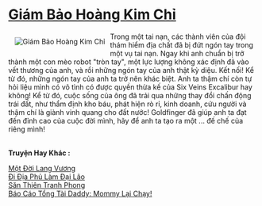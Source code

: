 <a href="https://truyentiki.com/giam-bao-hoang-kim-chi.33895/" title="Giám Bảo Hoàng Kim Chỉ"><h1>Giám Bảo Hoàng Kim Chỉ</h1></a><div style="display:table"><img align="right" style="float: left; padding: 10px;" src="https://truyentiki.com/a/img/str/src/33895.jpg" alt="Giám Bảo Hoàng Kim Chỉ">Trong một tai nạn, các thành viên của đội thám hiểm địa chất đã bị đứt ngón tay trong một vụ tai nạn. Ngay khi anh chuẩn bị trở thành một con mèo robot "tròn tay", một lực lượng không xác định đã vào vết thương của anh, và rồi những ngón tay của anh thật kỳ diệu. Kết nối! Kể từ đó, những ngón tay của anh ta trở nên khác biệt. Anh ta thậm chí còn tự hỏi liệu mình có vô tình có được quyền thừa kế của Six Veins Excalibur hay không! Kể từ đó, cuộc sống của ông đã trải qua những thay đổi chấn động trái đất, như thẩm định kho báu, phát hiện rò rỉ, kinh doanh, cứu người và thậm chí là giành vinh quang cho đất nước! Goldfinger đã giúp anh ta đạt đến đỉnh cao của cuộc đời mình, hãy để anh ta tạo ra một ... đế chế của riêng mình!</div><p><br><b>Truyện Hay Khác :</b></p><a href="https://truyentiki.com/mot-doi-lang-vuong.33894/" alt="Một Đời Lang Vương">Một Đời Lang Vương</a><br/><a href="https://truyentiki.wordpress.com/2020/06/08/di-dia-phu-lam-dai-lao/" alt="Đi Địa Phủ Làm Đại Lão">Đi Địa Phủ Làm Đại Lão</a><br/><a href="https://truyentiki.wordpress.com/2020/06/08/san-thien-tranh-phong/" alt="Săn Thiên Tranh Phong">Săn Thiên Tranh Phong</a><br/><a href="https://truyentiki.wordpress.com/2020/06/08/bao-cao-tong-tai-daddy-mommy-lai-chay/" alt="Báo Cáo Tổng Tài Daddy: Mommy Lại Chạy!">Báo Cáo Tổng Tài Daddy: Mommy Lại Chạy!</a><br/>